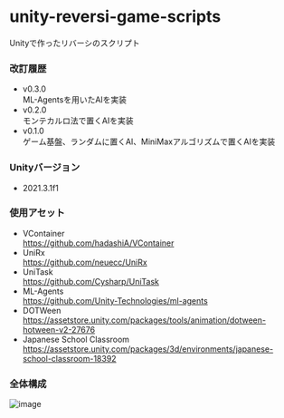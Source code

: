 # unity-reversi-game-scripts
Unityで作ったリバーシのスクリプト</br>
### 改訂履歴
- v0.3.0</br>ML-Agentsを用いたAIを実装
- v0.2.0</br>モンテカルロ法で置くAIを実装
- v0.1.0</br>ゲーム基盤、ランダムに置くAI、MiniMaxアルゴリズムで置くAIを実装
### Unityバージョン<br>
- 2021.3.1f1<br>
### 使用アセット<br>
- VContainer<br>https://github.com/hadashiA/VContainer
- UniRx<br>https://github.com/neuecc/UniRx
- UniTask<br>https://github.com/Cysharp/UniTask
- ML-Agents<br>https://github.com/Unity-Technologies/ml-agents
- DOTWeen<br>https://assetstore.unity.com/packages/tools/animation/dotween-hotween-v2-27676
- Japanese School Classroom<br>https://assetstore.unity.com/packages/3d/environments/japanese-school-classroom-18392
### 全体構成
![image](https://user-images.githubusercontent.com/77447256/173171317-a7f7a288-6e54-43e2-b9cd-107d3364601a.png)
